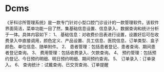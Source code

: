 # Dcms
 《牙科诊所管理系统》是一款专门针对小型口腔门诊设计的一款管理软件。该软件界面简洁，菜单功能一目了然，集基础信息设置、信息录入、数据查询和统计分析于一体。具体内容如下：  1、 基础信息：对收费价目表进行设置，设置好后可在收费录入中直接调用，颜色定义、产品设置、员工信息、医院信息、订单类型、盒子颜色、单位信息、随单附件。 2、 患者管理：包括患者登记、患者查询、期间患者登记查询。  3、 费用管理：包括收费录入、欠款查询。  4、 预约管理：包括预约登记、今日预约明细、明日预约明细、期间预约查询。 5、 订单录入：订单录入。 6、 查询统计：试戴查询、已交货查询、订单提醒
